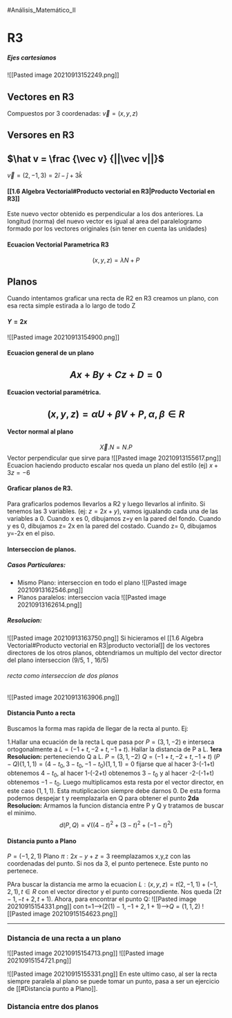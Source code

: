 #Análisis_Matemático_II 
# R3
##### Ejes cartesianos
![[Pasted image 20210913152249.png]]

## Vectores en R3
Compuestos por 3 coordenadas: $\vec v = (x,y,z)$
## Versores en R3
## $\hat v = \frac {\vec v} {||\vec v||}$
$\vec v = (2,-1,3) = 2 \hat i -\hat j + 3\hat k$

#### [[1.6 Algebra Vectorial#Producto vectorial en R3|Producto Vectorial en R3]]
Este nuevo vector obtenido es perpendicular a los dos anteriores.
La longitud (norma) del nuevo vector es igual al area del paralelogramo formado por los vectores originales (sin tener en cuenta las unidades)

#### Ecuacion Vectorial Parametrica R3
 $$(x,y,z)= \lambda N + P$$ 
## Planos
Cuando intentamos graficar una recta de R2 en R3 creamos un plano, con esa recta simple estirada a lo largo de todo Z
#### $Y=2x$
![[Pasted image 20210913154900.png]]
#### Ecuacion general de un plano 
## $$Ax+By+Cz+D = 0$$
#### Ecuacion vectorial paramétrica. 
## $$(x,y,z)=αU+βV+P, α,β∈R$$
#### Vector normal al plano
$$ \vec X . N = N.P$$
Vector perpendicular que sirve para
![[Pasted image 20210913155617.png]]
Ecuacion 
haciendo producto escalar nos queda un plano del estilo (ej) $x+3z=-6$

#### Graficar planos de R3. 
Para graficarlos podemos llevarlos a R2 y luego llevarlos al infinito.
Si tenemos las 3 variables. (ej: $z=2x+y$), vamos igualando cada una de las variables a 0. Cuando x es 0, dibujamos z=y en la pared del fondo. Cuando y es 0, dibujamos z= 2x en la pared del costado. Cuando z= 0, dibujamos y=-2x en el piso.

#### Interseccion de planos.
##### Casos Particulares: 
- Mismo Plano: interseccion en todo el plano
![[Pasted image 20210913162546.png]]
- Planos paralelos: interseccion vacía
 ![[Pasted image 20210913162614.png]]
 ##### Resolucion:
![[Pasted image 20210913163750.png]]
Si hicieramos el [[1.6 Algebra Vectorial#Producto vectorial en R3|producto vectorial]] de los vectores directores de los otros planos, obtendriamos un multiplo del vector director del plano interseccion (9/5, 1 , 16/5)

###### recta como interseccion de dos planos
![[Pasted image 20210913163906.png]]

#### Distancia Punto a recta
Buscamos la forma mas rapida de llegar de la recta al punto.
Ej:    

1.Hallar una ecuación de la recta L que pasa por $P = (3, 1, -2)$ e interseca ortogonalmente a $L = ( - 1 + t, - 2 + t, - 1 + t)$. Hallar la distancia de P a L.
**1era Resolucion:** perteneciendo Q a L. 
$P = (3, 1, -2)$
$Q=( - 1 + t, - 2 + t, - 1 + t)$ 
$(P-Q)(1,1,1)=(4-t_0,3-t_0,-1-t_0 )(1,1,1)=0$ fijarse que al hacer 3-(-1+t) obtenemos $4-t_0$, al hacer 1-(-2+t) obtenemos $3-t_0$ y al hacer -2-(-1+t) obtenemos $-1-t_0$.  Luego multiplicamos esta resta por el vector director, en este caso $(1,1,1)$. Esta mutiplicacion siempre debe darnos 0. De esta forma podemos despejar t y reemplazarla en Q para obtener el punto
**2da Resolucion:** Armamos la funcion distancia entre P y Q y tratamos de buscar el minimo.    $$d(P,Q)=√((4-t)^2+(3-t)^2+(-1-t)^2 )$$

#### Distancia punto a Plano
$P=(-1,2,1)$
Plano $\pi: 2x-y+z=3$
reemplazamos x,y,z con las coordenadas del punto. Si nos da 3, el punto pertenece.
Este punto no pertenece.

PAra buscar la distancia me armo la ecuacion $L:(x,y,z)=t (2,-1,1)+(-1, 2, 1) , t∈R$ con el vector director y el punto correspondiente.
Nos queda $(2t-1, -t+2,t+1)$. 
Ahora, para encontrar el punto Q:
![[Pasted image 20210915154331.png]]
con t=1-->$(2(1)-1, -1+2, 1+1)$-->$Q=(1,1,2)$
![[Pasted image 20210915154623.png]]

---
### Distancia de una recta a un plano
![[Pasted image 20210915154713.png]]
![[Pasted image 20210915154721.png]]

![[Pasted image 20210915155331.png]]
En este ultimo caso, al ser la recta siempre paralela al plano se puede tomar un punto, pasa a ser un ejercicio de [[#Distancia punto a Plano]].

### Distancia entre dos planos
